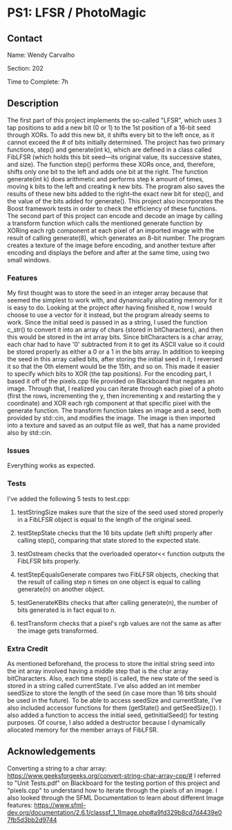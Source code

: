 # PS1: LFSR / PhotoMagic

## Contact
Name: Wendy Carvalho

Section: 202

Time to Complete: 7h

## Description
The first part of this project implements the so-called "LFSR", which uses 3 tap positions to add a new bit (0 or 1) to the 1st position of a 16-bit seed through XORs. To add this new bit, it shifts every bit to the left once, as it cannot exceed the # of bits initially determined. The project has two primary functions, step() and generate(int k), which are defined in a class called FibLFSR (which holds this bit seed—its original value, its successive states, and size). The function step() performs these XORs once, and, therefore, shifts only one bit to the left and adds one bit at the right. The function generate(int k) does arithmetic and performs step k amount of times, moving k bits to the left and creating k new bits. The program also saves the results of these new bits added to the right–the exact new bit for step(), and the value of the bits added for generate(). This project also incorporates the Boost framework tests in order to check the efficiency of these functions.
The second part of this project can encode and decode an image by calling a transform function which calls the mentioned generate function by XORing each rgb component at each pixel of an imported image with the result of calling generate(8), which generates an 8-bit number. The program creates a texture of the image before encoding, and another texture after encoding and displays the before and after at the same time, using two small windows.

### Features
My first thought was to store the seed in an integer array because that seemed the simplest to work with, and dynamically allocating memory for it is easy to do. Looking at the project after having finished it, now I would choose to use a vector for it instead, but the program already seems to work. Since the initial seed is passed in as a string, I used the function c_str() to convert it into an array of chars (stored in bitCharacters), and then this would be stored in the int array bits. Since bitCharacters is a char array, each char had to have '0' subtracted from it to get its ASCII value so it could be stored properly as either a 0 or a 1 in the bits array. In addition to keeping the seed in this array called bits, after storing the initial seed in it, I reversed it so that the 0th element would be the 15th, and so on. This made it easier to specify which bits to XOR (the tap positions). 
For the encoding part, I based it off of the pixels.cpp file provided on Blackboard that negates an image. Through that, I realized you can iterate through each pixel of a photo (first the rows, incrementing the y, then incrementing x and restarting the y coordinate) and XOR each rgb component at that specific pixel with the generate function. The transform function takes an image and a seed, both provided by std::cin, and modifies the image. The image is then imported into a texture and saved as an output file as well, that has a name provided also by std::cin.

### Issues
Everything works as expected.

### Tests
I've added the following 5 tests to test.cpp:

1. testStringSize makes sure that the size of the seed used stored properly in a FibLFSR object is equal to the length of the original seed. 

2. testStepState checks that the 16 bits update (left shift) properly after calling step(), comparing that state stored to the expected state.

3. testOstream checks that the overloaded operator<< function outputs the FibLFSR bits properly.

4. testStepEqualsGenerate compares two FibLFSR objects, checking that the result of calling step n times on one object is equal to calling generate(n) on another object.

5. testGenerateKBits checks that after calling generate(n), the number of bits generated is in fact equal to n.

6. testTransform checks that a pixel's rgb values are not the same as after the image gets transformed.

### Extra Credit
As mentioned beforehand, the process to store the initial string seed into the int array involved having a middle step that is the char array bitCharacters. Also, each time step() is called, the new state of the seed is stored in a string called currentState. I've also added an int member seedSize to store the length of the seed (in case more than 16 bits should be used in the future). To be able to access seedSize and currentState, I've also included accessor functions for them (getState() and getSeedSize()). I also added a function to access the initial seed, getInitialSeed() for testing purposes. Of course, I also added a destructor because I dynamically allocated memory for the member arrays of FibLFSR.

## Acknowledgements
Converting a string to a char array: https://www.geeksforgeeks.org/convert-string-char-array-cpp/#
I referred to "Unit Tests.pdf" on Blackboard for the testing portion of this project and "pixels.cpp" to understand how to iterate through the pixels of an image. 
I also looked through the SFML Documentation to learn about different Image features: https://www.sfml-dev.org/documentation/2.6.1/classsf_1_1Image.php#a9fd329b8cd7d4439e07fb5d3bb2d9744


